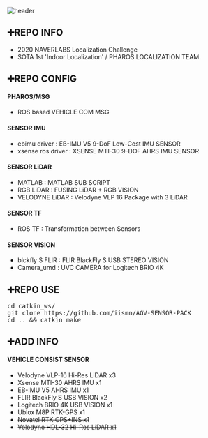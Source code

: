 ![header](https://capsule-render.vercel.app/api?type=rect&color=timeGradient&text=NAVLER%20LABS%20CHALLENGE%20"2020"&fontSize=20)

## <div align=left>:heavy_plus_sign:REPO INFO</div>  
- 2020 NAVERLABS Localization Challenge
- SOTA 1st 'Indoor Localization' / PHAROS LOCALIZATION TEAM.

## <div align=left>:heavy_plus_sign:REPO CONFIG</div>  
#### PHAROS/MSG  
* ROS based VEHICLE COM MSG   
#### SENSOR IMU  
* ebimu driver      : EB-IMU V5 9-DoF Low-Cost IMU SENSOR  
* xsense ros driver : XSENSE MTI-30 9-DOF AHRS IMU SENSOR  
#### SENSOR LiDAR  
* MATLAB : MATLAB SUB SCRIPT
* RGB LiDAR : FUSING LiDAR + RGB VISION  
* VELODYNE LiDAR : Velodyne VLP 16 Package with 3 LiDAR  
#### SENSOR TF  
* ROS TF : Transformation between Sensors  
#### SENSOR VISION
* blckfly S FLIR : FLIR BlackFly S USB STEREO VISION  
* Camera_umd     : UVC CAMERA for Logitech BRIO 4K 


## <div align=left>:heavy_plus_sign:REPO USE</div> 
<pre>cd catkin_ws/  
git clone https://github.com/iismn/AGV-SENSOR-PACK  
cd .. && catkin_make</pre>

## <div align=left>:heavy_plus_sign:ADD INFO</div>
#### VEHICLE CONSIST SENSOR 
- Velodyne VLP-16 Hi-Res LiDAR x3  
- Xsense MTI-30 AHRS IMU x1  
- EB-IMU V5 AHRS IMU x1  
- FLIR BlackFly S USB VISION x2  
- Logitech BRIO 4K USB VISION x1  
- Ublox M8P RTK-GPS x1
- <del>Novatel RTK GPS+INS x1</del>
- <del>Velodyne HDL-32 Hi-Res LiDAR x1</del>
